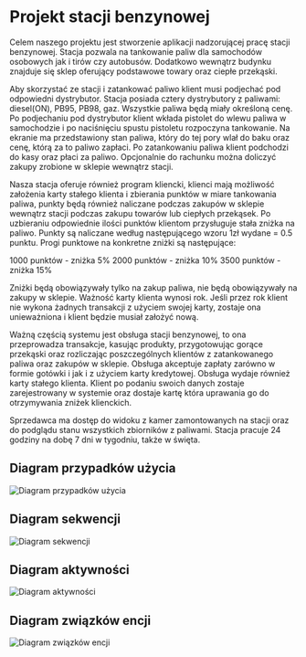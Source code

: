 # Projekt stacji benzynowej

Celem naszego projektu jest stworzenie aplikacji nadzorującej pracę stacji benzynowej. Stacja pozwala na tankowanie paliw dla samochodów osobowych jak i tirów czy autobusów. Dodatkowo wewnątrz budynku znajduje się sklep oferujący podstawowe towary oraz ciepłe przekąski.

Aby skorzystać ze stacji i zatankować paliwo klient musi podjechać pod odpowiedni dystrybutor. Stacja posiada cztery dystrybutory z paliwami: diesel(ON), PB95, PB98, gaz. Wszystkie paliwa będą miały określoną cenę. Po podjechaniu pod dystrybutor klient wkłada pistolet do wlewu paliwa w samochodzie i po naciśnięciu spustu pistoletu rozpoczyna tankowanie. Na ekranie ma przedstawiony stan paliwa, który do tej pory wlał do baku oraz cenę, którą za to paliwo zapłaci. Po zatankowaniu paliwa klient podchodzi do kasy oraz płaci za paliwo. Opcjonalnie do rachunku można doliczyć zakupy zrobione w sklepie wewnątrz stacji.

Nasza stacja oferuje również program kliencki, klienci mają możliwość założenia karty stałego klienta i zbierania punktów w miare tankowania paliwa, punkty będą również naliczane podczas zakupów w sklepie wewnątrz stacji podczas zakupu towarów lub ciepłych przekąsek. Po uzbieraniu odpowiednie ilości punktów klientom przysługuje stała zniżka na paliwo. Punkty są naliczane według następującego wzoru 1zł wydane = 0.5 punktu. Progi punktowe na konkretne zniżki są następujące:

1000 punktów - zniżka 5%
2000 punktów - zniżka 10%
3500 punktów - zniżka 15%

Zniżki będą obowiązywały tylko na zakup paliwa, nie będą obowiązywały na zakupy w sklepie. Ważność karty klienta wynosi rok. Jeśli przez rok klient nie wykona żadnych transakcji z użyciem swojej karty, zostaje ona unieważniona i klient będzie musiał założyć nową.

Ważną częścią systemu jest obsługa stacji benzynowej, to ona przeprowadza transakcje, kasując produkty, przygotowując gorące przekąski oraz rozliczając poszczególnych klientów z zatankowanego paliwa oraz zakupów w sklepie. Obsługa akceptuje zapłaty zarówno w formie gotówki i jak i z użyciem karty kredytowej. Obsługa wydaje również karty stałego klienta. Klient po podaniu swoich danych zostaje zarejestrowany w systemie oraz dostaje kartę która uprawania go do otrzymywania zniżek klienckich. 

Sprzedawca ma dostęp do widoku z kamer zamontowanych na stacji oraz do podglądu stanu wszystkich zbiorników z paliwami. Stacja pracuje 24 godziny na dobę 7 dni w tygodniu, także w święta.

## Diagram przypadków użycia
![Diagram przypadków użycia](https://drive.google.com/uc?id=1ZDv9qqYQX2fj_MTJrrqHKnXw6urB6fdP)

## Diagram sekwencji
![Diagram sekwencji](https://drive.google.com/uc?id=1-_qzN5ntC8HEeZgwd0LOwBeJYqvh-6Lq)

## Diagram aktywności
![Diagram aktywności](https://drive.google.com/uc?id=1jO8-fsfvouMcUWouTUPlzU4C_NJMZ5He)

## Diagram związków encji
![Diagram związków encji](https://drive.google.com/uc?id=1m850XDNU7siljMD-GGB10ic1VQY5y-oe)
